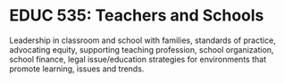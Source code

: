 # EDUC 535: Teachers and Schools

Leadership in classroom and school with families, standards of practice, advocating equity, supporting teaching profession, school organization, school finance, legal issue/education strategies for environments that promote learning, issues and trends.